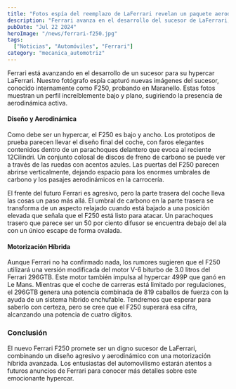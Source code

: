 ```yaml
---
title: "Fotos espía del reemplazo de LaFerrari revelan un paquete aerodinámico agresivo"
description: "Ferrari avanza en el desarrollo del sucesor de LaFerrari, con un diseño bajo y plano y una posible motorización híbrida V-6."
pubDate: "Jul 22 2024"
heroImage: "/news/ferrari-f250.jpg"
tags:
  ["Noticias", "Automóviles", "Ferrari"]
category: "mecanica_automotriz"
---
```

Ferrari está avanzando en el desarrollo de un sucesor para su hypercar LaFerrari. Nuestro fotógrafo espía capturó nuevas imágenes del sucesor, conocido internamente como F250, probando en Maranello. Estas fotos muestran un perfil increíblemente bajo y plano, sugiriendo la presencia de aerodinámica activa.

#### Diseño y Aerodinámica

Como debe ser un hypercar, el F250 es bajo y ancho. Los prototipos de prueba parecen llevar el diseño final del coche, con faros elegantes contenidos dentro de un parachoques delantero que evoca al reciente 12Cilindri. Un conjunto colosal de discos de freno de carbono se puede ver a través de las ruedas con acentos azules. Las puertas del F250 parecen abrirse verticalmente, dejando espacio para los enormes umbrales de carbono y los pasajes aerodinámicos en la carrocería.

El frente del futuro Ferrari es agresivo, pero la parte trasera del coche lleva las cosas un paso más allá. El umbral de carbono en la parte trasera se transforma de un aspecto relajado cuando está bajado a una posición elevada que señala que el F250 está listo para atacar. Un parachoques trasero que parece ser un 50 por ciento difusor se encuentra debajo del ala con un único escape de forma ovalada.

#### Motorización Híbrida

Aunque Ferrari no ha confirmado nada, los rumores sugieren que el F250 utilizará una versión modificada del motor V-6 biturbo de 3.0 litros del Ferrari 296GTB. Este motor también impulsa al hypercar 499P que ganó en Le Mans. Mientras que el coche de carreras está limitado por regulaciones, el 296GTB genera una potencia combinada de 819 caballos de fuerza con la ayuda de un sistema híbrido enchufable. Tendremos que esperar para saberlo con certeza, pero se cree que el F250 superará esa cifra, alcanzando una potencia de cuatro dígitos.

### Conclusión

El nuevo Ferrari F250 promete ser un digno sucesor de LaFerrari, combinando un diseño agresivo y aerodinámico con una motorización híbrida avanzada. Los entusiastas del automovilismo estarán atentos a futuros anuncios de Ferrari para conocer más detalles sobre este emocionante hypercar.